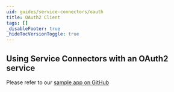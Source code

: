 ```yaml
---
uid: guides/service-connectors/oauth
title: OAuth2 Client
tags: []
_disableFooter: true
_hideTocVersionToggle: true
---
```


## Using Service Connectors with an OAuth2 service

Please refer to our [sample app on GitHub](https://github.com/SteeltoeOSS/Samples/tree/master/Security/src/CloudFoundrySingleSignon)
